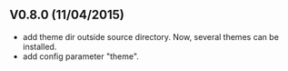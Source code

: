 

## V0.8.0 (11/04/2015)

  * add theme dir outside source directory. Now, several themes can be installed.
  * add config parameter "theme".

